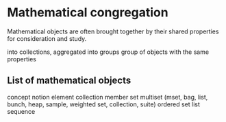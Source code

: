 # Mathematical congregation

Mathematical objects are often 
brought together 
by their shared properties
for consideration and study.


into collections, aggregated into groups
group of objects with the same properties


## List of mathematical objects

concept
notion
element
collection
member
set
multiset (mset, bag, list, bunch, heap, sample, weighted set, collection, suite)
ordered set
list
sequence 
